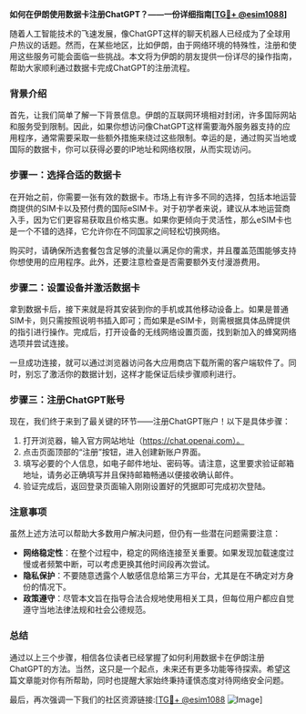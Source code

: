 **如何在伊朗使用数据卡注册ChatGPT？——一份详细指南[[TG💪+ @esim1088](https://t.me/s/esim1088)]**

随着人工智能技术的飞速发展，像ChatGPT这样的聊天机器人已经成为了全球用户热议的话题。然而，在某些地区，比如伊朗，由于网络环境的特殊性，注册和使用这些服务可能会面临一些挑战。本文将为伊朗的朋友提供一份详尽的操作指南，帮助大家顺利通过数据卡完成ChatGPT的注册流程。

### 背景介绍

首先，让我们简单了解一下背景信息。伊朗的互联网环境相对封闭，许多国际网站和服务受到限制。因此，如果你想访问像ChatGPT这样需要海外服务器支持的应用程序，通常需要采取一些额外措施来绕过这些限制。幸运的是，通过购买当地或国际的数据卡，你可以获得必要的IP地址和网络权限，从而实现访问。

### 步骤一：选择合适的数据卡

在开始之前，你需要一张有效的数据卡。市场上有许多不同的选择，包括本地运营商提供的SIM卡以及预付费的国际eSIM卡。对于初学者来说，建议从本地运营商入手，因为它们更容易获取且价格实惠。如果你更倾向于灵活性，那么eSIM卡也是一个不错的选择，它允许你在不同国家之间轻松切换网络。

购买时，请确保所选套餐包含足够的流量以满足你的需求，并且覆盖范围能够支持你想使用的应用程序。此外，还要注意检查是否需要额外支付漫游费用。

### 步骤二：设置设备并激活数据卡

拿到数据卡后，接下来就是将其安装到你的手机或其他移动设备上。如果是普通SIM卡，则只需按照说明书插入即可；而如果是eSIM卡，则需根据具体品牌提供的指引进行操作。完成后，打开设备的无线网络设置页面，找到新加入的蜂窝网络选项并尝试连接。

一旦成功连接，就可以通过浏览器访问各大应用商店下载所需的客户端软件了。同时，别忘了激活你的数据计划，这样才能保证后续步骤顺利进行。

### 步骤三：注册ChatGPT账号

现在，我们终于来到了最关键的环节——注册ChatGPT账户！以下是具体步骤：

1. 打开浏览器，输入官方网站地址（https://chat.openai.com）。
2. 点击页面顶部的“注册”按钮，进入创建新账户界面。
3. 填写必要的个人信息，如电子邮件地址、密码等。请注意，这里要求验证邮箱地址，请务必正确填写并且保持邮箱畅通以便接收确认邮件。
4. 验证完成后，返回登录页面输入刚刚设置好的凭据即可完成初次登陆。

### 注意事项

虽然上述方法可以帮助大多数用户解决问题，但仍有一些潜在问题需要注意：
- **网络稳定性**：在整个过程中，稳定的网络连接至关重要。如果发现加载速度过慢或者频繁中断，可以考虑更换其他时间段再次尝试。
- **隐私保护**：不要随意透露个人敏感信息给第三方平台，尤其是在不确定对方身份的情况下。
- **政策遵守**：尽管本文旨在指导合法合规地使用相关工具，但每位用户都应自觉遵守当地法律法规和社会公德规范。

### 总结

通过以上三个步骤，相信各位读者已经掌握了如何利用数据卡在伊朗注册ChatGPT的方法。当然，这只是一个起点，未来还有更多功能等待探索。希望这篇文章能对你有所帮助，同时也提醒大家始终秉持谨慎态度对待网络安全问题。

最后，再次强调一下我们的社区资源链接:[[TG💪+ @esim1088](https://t.me/s/esim1088) ![Image](https://i.postimg.cc/4NQfJmqS/Snipaste-2025-05-13-00-14-12.png)]